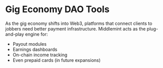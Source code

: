# Gig Economy DAO Tools

As the gig economy shifts into Web3, platforms that connect clients to jobbers need better payment infrastructure. Middlemint acts as the plug-and-play engine for:

* Payout modules
* Earnings dashboards
* On-chain income tracking
* Even prepaid cards (in future expansions)
